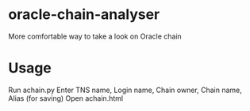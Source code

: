 # oracle-chain-analyser
More comfortable way to take a look on Oracle chain

# Usage
Run achain.py
Enter TNS name, Login name, Chain owner, Chain name, Alias (for saving)
Open achain.html
